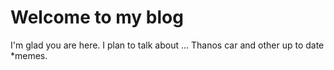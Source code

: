 # Welcome to my blog

I'm glad you are here. I plan to talk about ...
Thanos car and other up to date *memes.
